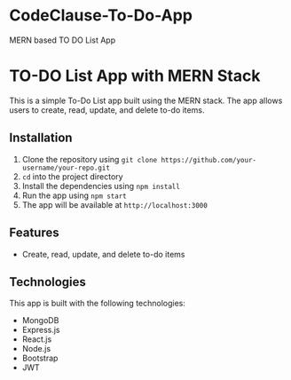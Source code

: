 # CodeClause-To-Do-App
MERN based TO DO List App
# TO-DO List App with MERN Stack

This is a simple To-Do List app built using the MERN stack. The app allows users to create, read, update, and delete to-do items. 

## Installation

1. Clone the repository using `git clone https://github.com/your-username/your-repo.git`
2. `cd` into the project directory
3. Install the dependencies using `npm install`
4. Run the app using `npm start`
5. The app will be available at `http://localhost:3000`

## Features

* Create, read, update, and delete to-do items

## Technologies

This app is built with the following technologies:

* MongoDB
* Express.js
* React.js
* Node.js
* Bootstrap
* JWT


